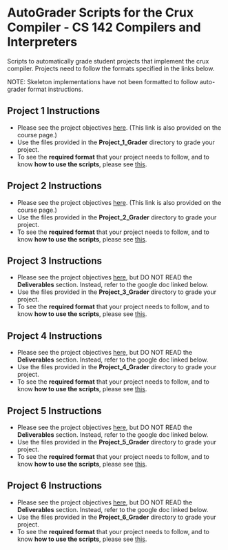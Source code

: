 # AutoGrader Scripts for the Crux Compiler - CS 142 Compilers and Interpreters
Scripts to automatically grade student projects that implement the crux compiler. Projects need to follow the formats specified in the links below. 

NOTE: Skeleton implementations have not been formatted to follow auto-grader format instructions.

## Project 1 Instructions
* Please see the project objectives [here](http://web.cs.ucla.edu/~harryxu/courses/142/ProjectGuide/Project1/index.htm). (This link is also provided on the course page.) 
* Use the files provided in the **Project_1_Grader** directory to grade your project. 
* To see the **required format** that your project needs to follow, and to know **how to use the scripts**, please see [this](https://docs.google.com/document/d/1nrHPuLTbz8wwjoUfW0pa6RSn2X0XLYPWNXOBZY3_9Lc/edit?usp=sharing).

## Project 2 Instructions
* Please see the project objectives [here](http://web.cs.ucla.edu/~harryxu/courses/142/ProjectGuide/Project2/index.htm). (This link is also provided on the course page.) 
* Use the files provided in the **Project_2_Grader** directory to grade your project. 
* To see the **required format** that your project needs to follow, and to know **how to use the scripts**, please see [this](https://docs.google.com/document/d/1Aq5Ztdi_WBH67bDKIy4Z-3iCenN0vrEO5cX1fHs69u4/edit?usp=sharing).

## Project 3 Instructions
* Please see the project objectives [here](http://web.cs.ucla.edu/~harryxu/courses/142/ProjectGuide/Project3/index.htm), but DO NOT READ the **Deliverables** section. Instead, refer to the google doc linked below.  
* Use the files provided in the **Project_3_Grader** directory to grade your project. 
* To see the **required format** that your project needs to follow, and to know **how to use the scripts**, please see [this](https://docs.google.com/document/d/1OMdfTplJ9SGDN64JBXt5G8SlZ7-Kt0eh4q-DBfEyT4M/edit?usp=sharing).

## Project 4 Instructions
* Please see the project objectives [here](http://web.cs.ucla.edu/~harryxu/courses/142/ProjectGuide/Project4/index.htm), but DO NOT READ the **Deliverables** section. Instead, refer to the google doc linked below.
* Use the files provided in the **Project_4_Grader** directory to grade your project.
* To see the **required format** that your project needs to follow, and to know **how to use the scripts**, please see [this](https://docs.google.com/document/d/1CCRBVxC5RPOLgIjPqe5JfnBWWELPDJfXUg1AOkIVAo4/edit?usp=sharing).

## Project 5 Instructions
* Please see the project objectives [here](http://web.cs.ucla.edu/~harryxu/courses/142/ProjectGuide/Project5/index.htm), but DO NOT READ the **Deliverables** section. Instead, refer to the google doc linked below.
* Use the files provided in the **Project_5_Grader** directory to grade your project.
* To see the **required format** that your project needs to follow, and to know **how to use the scripts**, please see [this](https://docs.google.com/document/d/1M214ovNrigSJuSZzzvYa0vtFPDC-UbIfVF-RbuF3mfw/edit?usp=sharing).

## Project 6 Instructions
* Please see the project objectives [here](http://web.cs.ucla.edu/~harryxu/courses/142/ProjectGuide/Project6/index.htm), but DO NOT READ the **Deliverables** section. Instead, refer to the google doc linked below.
* Use the files provided in the **Project_6_Grader** directory to grade your project.
* To see the **required format** that your project needs to follow, and to know **how to use the scripts**, please see [this](https://docs.google.com/document/d/1mEYSfCENBuCg-1E7sJ9WcW6W4C6sxH_pupximx-kCf4/edit?usp=sharing).



